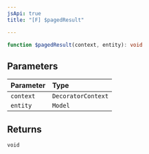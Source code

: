```yaml
---
jsApi: true
title: "[F] $pagedResult"

---
```

```ts
function $pagedResult(context, entity): void
```

## Parameters

| Parameter | Type |
| :------ | :------ |
| `context` | `DecoratorContext` |
| `entity` | `Model` |

## Returns

`void`
